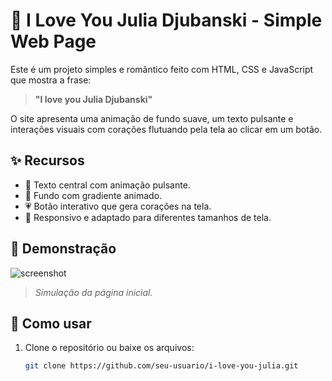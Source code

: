 # 💖 I Love You Julia Djubanski - Simple Web Page

Este é um projeto simples e romântico feito com HTML, CSS e JavaScript que mostra a frase:

> **"I love you Julia Djubanski"**

O site apresenta uma animação de fundo suave, um texto pulsante e interações visuais com corações flutuando pela tela ao clicar em um botão.

## ✨ Recursos

- 💬 Texto central com animação pulsante.
- 🎨 Fundo com gradiente animado.
- 💗 Botão interativo que gera corações na tela.
- 📱 Responsivo e adaptado para diferentes tamanhos de tela.

## 📸 Demonstração

![screenshot](https://via.placeholder.com/800x400.png?text=I+love+you+Julia+Djubanski)  
> *Simulação da página inicial.*

## 🚀 Como usar

1. Clone o repositório ou baixe os arquivos:
   ```bash
   git clone https://github.com/seu-usuario/i-love-you-julia.git
